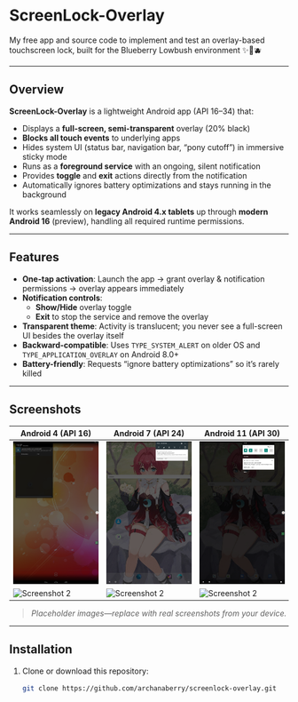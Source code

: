 # ScreenLock-Overlay
My free app and source code to implement and test an overlay-based touchscreen lock, built for the Blueberry Lowbush environment ✨🌱🫐

---

## Overview

**ScreenLock-Overlay** is a lightweight Android app (API 16–34) that:

- Displays a **full-screen, semi-transparent** overlay (20% black)  
- **Blocks all touch events** to underlying apps  
- Hides system UI (status bar, navigation bar, “pony cutoff”) in immersive sticky mode  
- Runs as a **foreground service** with an ongoing, silent notification  
- Provides **toggle** and **exit** actions directly from the notification  
- Automatically ignores battery optimizations and stays running in the background  

It works seamlessly on **legacy Android 4.x tablets** up through **modern Android 16** (preview), handling all required runtime permissions.

---

## Features

- **One-tap activation**: Launch the app → grant overlay & notification permissions → overlay appears immediately  
- **Notification controls**:
  - **Show/Hide** overlay toggle  
  - **Exit** to stop the service and remove the overlay  
- **Transparent theme**: Activity is translucent; you never see a full-screen UI besides the overlay itself  
- **Backward-compatible**: Uses `TYPE_SYSTEM_ALERT` on older OS and `TYPE_APPLICATION_OVERLAY` on Android 8.0+  
- **Battery-friendly**: Requests “ignore battery optimizations” so it’s rarely killed  

---

## Screenshots

| Android 4 (API 16)         | Android 7 (API 24)        | Android 11 (API 30)       |
|----------------------------|---------------------------|---------------------------|
| ![Screenshot 1](archanaberry/screenshot11.png) | ![Screenshot 1](archanaberry/screenshot12.png) | ![Screenshot 1](archanaberry/screenshot13.png) |
| ![Screenshot 2](archanaberry/android1.png) | ![Screenshot 2](archanaberry/android2.png) | ![Screenshot 2](archanaberry/android3.png) |

> *Placeholder images—replace with real screenshots from your device.*

---

## Installation

1. Clone or download this repository:  
   ```bash
   git clone https://github.com/archanaberry/screenlock-overlay.git
